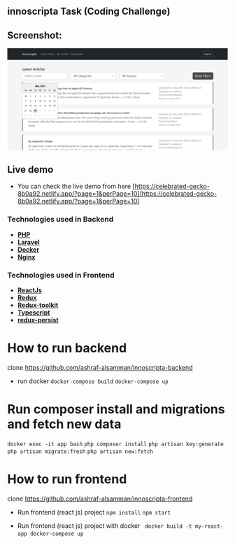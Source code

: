 
## innoscripta Task  (Coding Challenge)


## Screenshot:
![Screenshot](screenshot.png "")

 ## Live demo
- You can check the live demo from here   [https://celebrated-gecko-8b0a92.netlify.app/?page=1&perPage=10](https://celebrated-gecko-8b0a92.netlify.app/?page=1&perPage=10)

### Technologies used in Backend
- **[PHP](https://php.net/)**
- **[Laravel](https://laravel.com/)**
- **[Docker](https://docker.com/)**
- **[Nginx](https://www.nginx.com/)**


### Technologies used in Frontend
- **[ReactJs](https://reactjs.org/)**
- **[Redux](https://redux.js.org/)**
- **[Redux-toolkit](https://redux-toolkit.js.org/)**
- **[Typescript](https://www.typescriptlang.org/)**
- **[redux-persist](https://www.npmjs.com/package/redux-persist)**
  
  
# How to run backend
clone 
https://github.com/ashraf-alsamman/innoscripta-backend

- run docker
 `docker-compose build`
 `docker-compose up`
  
# Run composer install and migrations and fetch new data

`docker exec -it app bash`
`php composer install`
`php artisan key:generate`
`php artisan migrate:fresh`
`php artisan new:fetch`
# How to run frontend
  clone 
  https://github.com/ashraf-alsamman/innoscripta-frontend

- Run frontend (react js) project
 `npm install`
 `npm start`
  
- Run frontend (react js) project with docker 
 ` docker build -t my-react-app docker-compose up`




 

 

 

